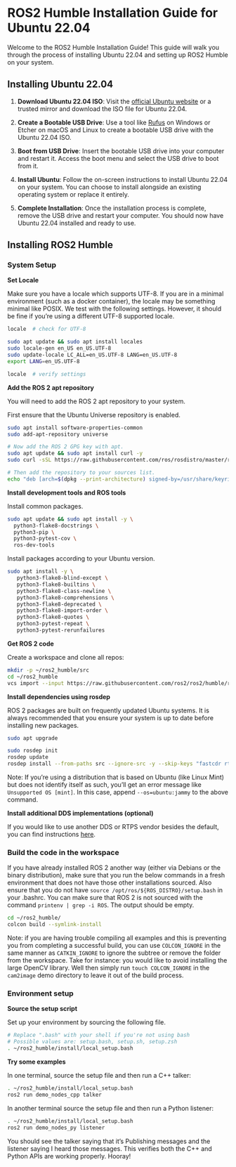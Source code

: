 # ROS2 Humble Installation Guide for Ubuntu 22.04

Welcome to the ROS2 Humble Installation Guide! This guide will walk you through the process of installing Ubuntu 22.04 and setting up ROS2 Humble on your system.

## Installing Ubuntu 22.04

1. **Download Ubuntu 22.04 ISO**: Visit the [official Ubuntu website](https://releases.ubuntu.com/jammy/ubuntu-22.04.3-desktop-amd64.iso) or a trusted mirror and download the ISO file for Ubuntu 22.04.

2. **Create a Bootable USB Drive**: Use a tool like [Rufus](https://rufus.ie/en/) on Windows or Etcher on macOS and Linux to create a bootable USB drive with the Ubuntu 22.04 ISO.

3. **Boot from USB Drive**: Insert the bootable USB drive into your computer and restart it. Access the boot menu and select the USB drive to boot from it.

4. **Install Ubuntu**: Follow the on-screen instructions to install Ubuntu 22.04 on your system. You can choose to install alongside an existing operating system or replace it entirely.

5. **Complete Installation**: Once the installation process is complete, remove the USB drive and restart your computer. You should now have Ubuntu 22.04 installed and ready to use.

## Installing ROS2 Humble

### System Setup

**Set Locale**

Make sure you have a locale which supports UTF-8. If you are in a minimal environment (such as a docker container), the locale may be something minimal like POSIX. We test with the following settings. However, it should be fine if you’re using a different UTF-8 supported locale.

```bash
locale  # check for UTF-8

sudo apt update && sudo apt install locales
sudo locale-gen en_US en_US.UTF-8
sudo update-locale LC_ALL=en_US.UTF-8 LANG=en_US.UTF-8
export LANG=en_US.UTF-8

locale  # verify settings
```

**Add the ROS 2 apt repository**

You will need to add the ROS 2 apt repository to your system.

First ensure that the Ubuntu Universe repository is enabled.

```bash
sudo apt install software-properties-common
sudo add-apt-repository universe

# Now add the ROS 2 GPG key with apt.
sudo apt update && sudo apt install curl -y
sudo curl -sSL https://raw.githubusercontent.com/ros/rosdistro/master/ros.key -o /usr/share/keyrings/ros-archive-keyring.gpg

# Then add the repository to your sources list.
echo "deb [arch=$(dpkg --print-architecture) signed-by=/usr/share/keyrings/ros-archive-keyring.gpg] http://packages.ros.org/ros2/ubuntu $(. /etc/os-release && echo $UBUNTU_CODENAME) main" | sudo tee /etc/apt/sources.list.d/ros2.list > /dev/null
```

**Install development tools and ROS tools**

Install common packages.

```bash
sudo apt update && sudo apt install -y \
  python3-flake8-docstrings \
  python3-pip \
  python3-pytest-cov \
  ros-dev-tools
```

Install packages according to your Ubuntu version.

```bash
sudo apt install -y \
   python3-flake8-blind-except \
   python3-flake8-builtins \
   python3-flake8-class-newline \
   python3-flake8-comprehensions \
   python3-flake8-deprecated \
   python3-flake8-import-order \
   python3-flake8-quotes \
   python3-pytest-repeat \
   python3-pytest-rerunfailures
```

**Get ROS 2 code**

Create a workspace and clone all repos:

```bash
mkdir -p ~/ros2_humble/src
cd ~/ros2_humble
vcs import --input https://raw.githubusercontent.com/ros2/ros2/humble/ros2.repos src
```

**Install dependencies using rosdep**

ROS 2 packages are built on frequently updated Ubuntu systems. It is always recommended that you ensure your system is up to date before installing new packages.

```bash
sudo apt upgrade

sudo rosdep init
rosdep update
rosdep install --from-paths src --ignore-src -y --skip-keys "fastcdr rti-connext-dds-6.0.1 urdfdom_headers"
```

Note: If you’re using a distribution that is based on Ubuntu (like Linux Mint) but does not identify itself as such, you’ll get an error message like `Unsupported OS [mint]`. In this case, append `--os=ubuntu:jammy` to the above command.

**Install additional DDS implementations (optional)**

If you would like to use another DDS or RTPS vendor besides the default, you can find instructions [here](https://index.ros.org/doc/ros2/Installation/DDS-Implementations/).

### Build the code in the workspace

If you have already installed ROS 2 another way (either via Debians or the binary distribution), make sure that you run the below commands in a fresh environment that does not have those other installations sourced. Also ensure that you do not have `source /opt/ros/${ROS_DISTRO}/setup.bash` in your .bashrc. You can make sure that ROS 2 is not sourced with the command `printenv | grep -i ROS`. The output should be empty.

```bash
cd ~/ros2_humble/
colcon build --symlink-install
```

Note: if you are having trouble compiling all examples and this is preventing you from completing a successful build, you can use `COLCON_IGNORE` in the same manner as `CATKIN_IGNORE` to ignore the subtree or remove the folder from the workspace. Take for instance: you would like to avoid installing the large OpenCV library. Well then simply run `touch COLCON_IGNORE` in the `cam2image` demo directory to leave it out of the build process.

### Environment setup

**Source the setup script**

Set up your environment by sourcing the following file.

```bash
# Replace ".bash" with your shell if you're not using bash
# Possible values are: setup.bash, setup.sh, setup.zsh
. ~/ros2_humble/install/local_setup.bash
```

**Try some examples**

In one terminal, source the setup file and then run a C++ talker:

```bash
. ~/ros2_humble/install/local_setup.bash
ros2 run demo_nodes_cpp talker
```

In another terminal source the setup file and then run a Python listener:

```bash
. ~/ros2_humble/install/local_setup.bash
ros2 run demo_nodes_py listener
```

You should see the talker saying that it’s Publishing messages and the listener saying I heard those messages. This verifies both the C++ and Python APIs are working properly. Hooray!
